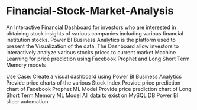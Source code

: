 # Financial-Stock-Market-Analysis
An Interactive Financial Dashboard for investors who are interested in obtaining stock insights of various companies including various financial institution stocks. Power BI Business Analytics is the platform used to present the Visualization of the data. The Dashboard allow investors to interactively analyze various stocks prices to current market Machine Learning for price prediction using Facebook Prophet and Long Short Term Memory models


Use Case:
Create a visual dashboard using Power BI Business Analytics Provide price charts of the various Stock Index Provide price prediction chart of Facebook Prophet ML Model
Provide price prediction chart of Long Short Term Memory ML Model All data to exist on MySQL DB Power BI slicer automation

